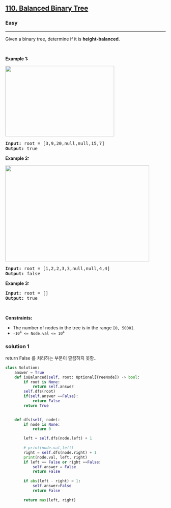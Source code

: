 <h2><a href="https://leetcode.com/problems/balanced-binary-tree/">110. Balanced Binary Tree</a></h2><h3>Easy</h3><hr><p>Given a binary tree, determine if it is <span data-keyword="height-balanced"><strong>height-balanced</strong></span>.</p>

<p>&nbsp;</p>
<p><strong class="example">Example 1:</strong></p>
<img alt="" src="https://assets.leetcode.com/uploads/2020/10/06/balance_1.jpg" style="width: 342px; height: 221px;" />
<pre>
<strong>Input:</strong> root = [3,9,20,null,null,15,7]
<strong>Output:</strong> true
</pre>

<p><strong class="example">Example 2:</strong></p>
<img alt="" src="https://assets.leetcode.com/uploads/2020/10/06/balance_2.jpg" style="width: 452px; height: 301px;" />
<pre>
<strong>Input:</strong> root = [1,2,2,3,3,null,null,4,4]
<strong>Output:</strong> false
</pre>

<p><strong class="example">Example 3:</strong></p>

<pre>
<strong>Input:</strong> root = []
<strong>Output:</strong> true
</pre>

<p>&nbsp;</p>
<p><strong>Constraints:</strong></p>

<ul>
	<li>The number of nodes in the tree is in the range <code>[0, 5000]</code>.</li>
	<li><code>-10<sup>4</sup> &lt;= Node.val &lt;= 10<sup>4</sup></code></li>
</ul>



### solution 1
return False 를 처리하는 부분이 깔끔하지 못함..
```python
class Solution:
    answer = True
    def isBalanced(self, root: Optional[TreeNode]) -> bool:
        if root is None:
            return self.answer
        self.dfs(root)
        if(self.answer ==False):
            return False
        return True
      

    def dfs(self, node):
        if node is None:
            return 0

        left = self.dfs(node.left) + 1
       
        # print(node.val,left)
        right = self.dfs(node.right) + 1
        print(node.val, left, right)
        if left == False or right ==False:
            self.answer = False
            return False
    
        if abs(left - right) > 1:
            self.answer=False
            return False
       
        return max(left, right)

```
